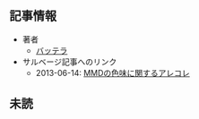## 記事情報
- 著者
	- <a href="https://www.nicovideo.jp/user/3224432" target="_user">バッテラ</a>
- サルベージ記事へのリンク
	- 2013-06-14: <a href="https://mmdblomagasaru.blogspot.com/2025/02/mmd_8.html" target="_page">MMDの色味に関するアレコレ</a>
## 未読
